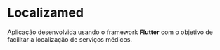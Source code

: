 # Localizamed

Aplicação desenvolvida usando o framework **Flutter** com o objetivo de facilitar a localização de serviços médicos.
